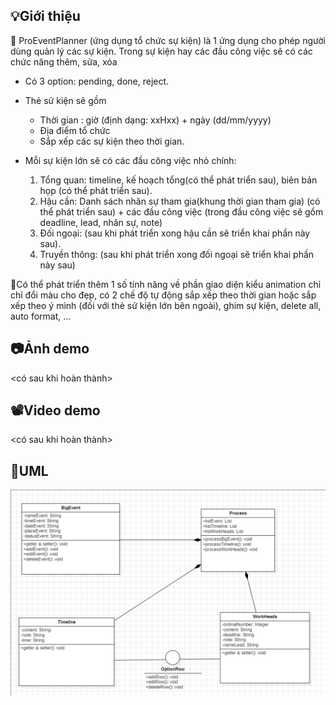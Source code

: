 ## 💡Giới thiệu
🤜 ProEventPlanner (ứng dụng tổ chức sự kiện) là 1 ứng dụng cho phép người dùng quản lý các sự kiện. Trong sự kiện hay các đầu công việc sẽ có các chức năng thêm, sửa, xóa 
- Có 3 option: pending, done, reject.
- Thẻ sử kiện sẽ gồm 
  - Thời gian : giờ (định dạng: xxHxx) + ngày (dd/mm/yyyy)
  - Địa điểm tổ chức
  - Sắp xếp các sự kiện theo thời gian.
- Mỗi sự kiện lớn sẽ có các đầu công việc nhỏ chính:

    1. Tổng quan: timeline, kế hoạch tổng(có thể phát triển sau), biên bản họp (có thể phát triển sau).
    2. Hậu cần: Danh sách nhân sự tham gia(khung thời gian tham gia) (có thể phát triển sau) + các đầu công việc (trong đầu công việc sẽ gồm deadline, lead, nhân sự, note)
    3. Đối ngoại: (sau khi phát triển xong hậu cần sẽ triển khai phần này sau).
    4. Truyền thông: (sau khi phát triển xong đối ngoại sẽ triển khai phần này sau)

🌱Có thể phát triển thêm 1 số tính năng về phần giao diện kiểu animation chỉ chỉ đổi màu cho đẹp, có 2 chế độ tự động sắp xếp theo thời gian hoặc sắp xếp theo ý mình (đối với thẻ sử kiện lớn bên ngoài), ghim sự kiện, delete all, auto format, ...

## 📷Ảnh demo 
<có sau khi hoàn thành>

## 📽️Video demo
<có sau khi hoàn thành>

## 🚧UML
![alt text](image.png)
